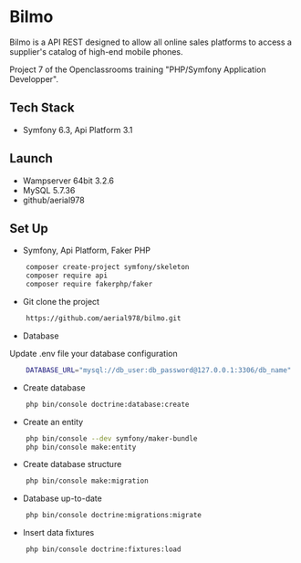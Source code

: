 # Bilmo

Bilmo is a API REST designed to allow all online sales platforms to access a supplier's catalog of high-end mobile phones.

Project 7 of the Openclassrooms training "PHP/Symfony Application Developper".

## Tech Stack

* Symfony 6.3, Api Platform 3.1

## Launch

* Wampserver 64bit 3.2.6
* MySQL 5.7.36
* github/aerial978

## Set Up

* Symfony, Api Platform, Faker PHP

```bash
    composer create-project symfony/skeleton
    composer require api
    composer require fakerphp/faker
```

* Git clone the project

```bash
    https://github.com/aerial978/bilmo.git
```

* Database

Update .env file your database configuration

```bash
    DATABASE_URL="mysql://db_user:db_password@127.0.0.1:3306/db_name"
```

* Create database

```bash
    php bin/console doctrine:database:create
```

* Create an entity

```bash
    php bin/console --dev symfony/maker-bundle
    php bin/console make:entity
```

* Create database structure

```bash
    php bin/console make:migration
```

* Database up-to-date

```bash
    php bin/console doctrine:migrations:migrate
```

* Insert data fixtures

```bash
    php bin/console doctrine:fixtures:load
```





